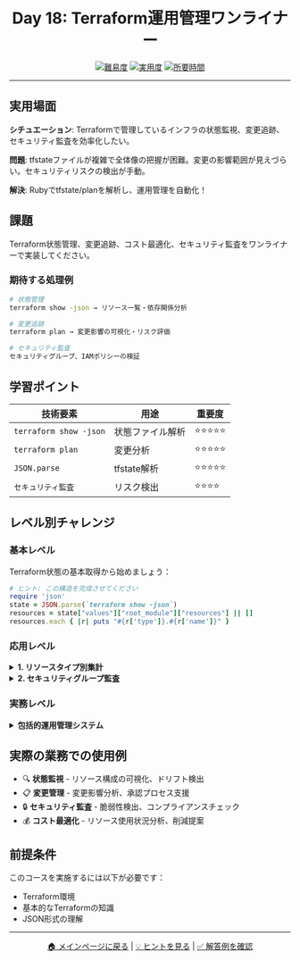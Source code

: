 <div align="center">

# Day 18: Terraform運用管理ワンライナー

[![難易度](https://img.shields.io/badge/難易度-上級-red?style=flat-square)](#)
[![実用度](https://img.shields.io/badge/実用度-⭐⭐⭐⭐-yellow?style=flat-square)](#)
[![所要時間](https://img.shields.io/badge/所要時間-45分-blue?style=flat-square)](#)

</div>

---

## 実用場面

**シチュエーション**: Terraformで管理しているインフラの状態監視、変更追跡、セキュリティ監査を効率化したい。

**問題**: tfstateファイルが複雑で全体像の把握が困難。変更の影響範囲が見えづらい。セキュリティリスクの検出が手動。

**解決**: Rubyでtfstate/planを解析し、運用管理を自動化！

## 課題

Terraform状態管理、変更追跡、コスト最適化、セキュリティ監査をワンライナーで実装してください。

### 期待する処理例
```bash
# 状態管理
terraform show -json → リソース一覧・依存関係分析

# 変更追跡
terraform plan → 変更影響の可視化・リスク評価

# セキュリティ監査
セキュリティグループ、IAMポリシーの検証
```

## 学習ポイント

| 技術要素 | 用途 | 重要度 |
|----------|------|--------|
| `terraform show -json` | 状態ファイル解析 | ⭐⭐⭐⭐⭐ |
| `terraform plan` | 変更分析 | ⭐⭐⭐⭐⭐ |
| `JSON.parse` | tfstate解析 | ⭐⭐⭐⭐⭐ |
| `セキュリティ監査` | リスク検出 | ⭐⭐⭐⭐ |

## レベル別チャレンジ

### 基本レベル
Terraform状態の基本取得から始めましょう：

```ruby
# ヒント: この構造を完成させてください
require 'json'
state = JSON.parse(`terraform show -json`)
resources = state["values"]["root_module"]["resources"] || []
resources.each { |r| puts "#{r['type']}.#{r['name']}" }
```

### 応用レベル

<details>
<summary><strong>1. リソースタイプ別集計</strong></summary>

```ruby
# AWS、GCPなどのリソースをタイプ別に集計
require 'json'
state = JSON.parse(File.read("sample_data/tfstate.json"))
resources = state["values"]["root_module"]["resources"]
by_type = resources.group_by { |r| r["type"] }
```

</details>

<details>
<summary><strong>2. セキュリティグループ監査</strong></summary>

```ruby
# 0.0.0.0/0からのインバウンドルールを検出
sgs = resources.select { |r| r["type"] == "aws_security_group" }
open_rules = sgs.select { |sg|
  sg["values"]["ingress"]&.any? { |rule| rule["cidr_blocks"]&.include?("0.0.0.0/0") }
}
```

</details>

### 実務レベル

<details>
<summary><strong>包括的運用管理システム</strong></summary>

状態監視、変更追跡、セキュリティ監査、コスト分析を統合した運用システムを1行で実装。

</details>

## 実際の業務での使用例

- 🔍 **状態監視** - リソース構成の可視化、ドリフト検出
- 📋 **変更管理** - 変更影響分析、承認プロセス支援
- 🔒 **セキュリティ監査** - 脆弱性検出、コンプライアンスチェック
- 💰 **コスト最適化** - リソース使用状況分析、削減提案

## 前提条件

このコースを実施するには以下が必要です：

- Terraform環境
- 基本的なTerraformの知識
- JSON形式の理解

---

<div align="center">

[🏠 メインページに戻る](../../../README.md) | [💡 ヒントを見る](hints.md) | [✅ 解答例を確認](solution.rb)

</div>
